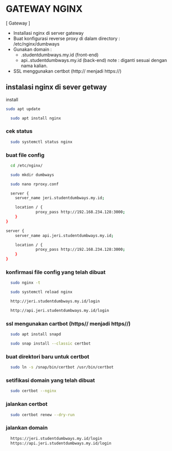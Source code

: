 
# GATEWAY NGINX
[ Gateway ]

- Installasi nginx di server gateway
- Buat konfigurasi reverse proxy di dalam directory : /etc/nginx/dumbways
- Gunakan domain :
   - <nama>.studentdumbways.my.id (front-end)
   - api.<nama>.studentdumbways.my.id (back-end)
    note : <nama> diganti sesuai dengan nama kalian.
- SSL menggunakan certbot (http:// menjadi https://)


## instalasi nginx di sever getway


install

```bash
sudo apt update

```


```bash
  sudo apt install nginx
```

### cek status
```bash
  sudo systemctl status nginx
```
### buat file config
```bash
  cd /etc/nginx/
```
```bash
  sudo mkdir dumbways
```
```bash
  sudo nano rproxy.conf
```

```bash
  server {
    server_name jeri.studentdumbways.my.id;

    location / {
             proxy_pass http://192.168.234.128:3000;
    }
}

server {
    server_name api.jeri.studentdumbways.my.id;

    location / {
             proxy_pass http://192.168.234.128:3000;
    }
}
```

### konfirmasi file config yang telah dibuat
```bash
  sudo nginx -t
```
```bash
  sudo systemctl reload nginx
```
```bash
  http://jeri.studentdumbways.my.id/login
```

```bash
  http://api.jeri.studentdumbways.my.id/login
```
### ssl mengunakan cartbot (https// menjadi https//)
```bash
  sudo apt install snapd
```
```bash
  sudo snap install --classic certbot
```
### buat direktori baru untuk certbot
```bash
  sudo ln -s /snap/bin/certbot /usr/bin/certbot
```
### setifikasi domain yang telah dibuat
```bash
  sudo certbot --nginx
```

### jalankan certbot
```bash
  sudo certbot renew --dry-run
```
### jalankan domain
```bash
  https://jeri.studentdumbways.my.id/login
  https://api.jeri.studentdumbways.my.id/login
```
